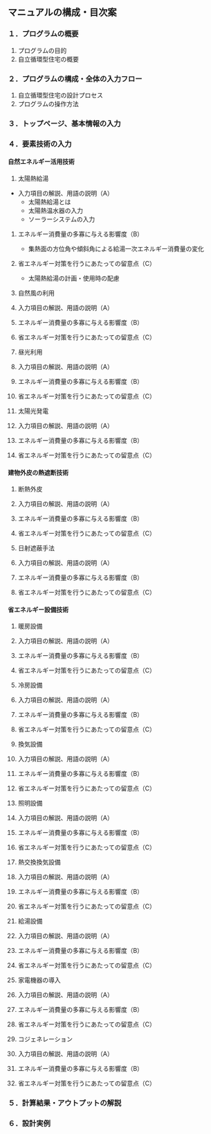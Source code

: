 ## マニュアルの構成・目次案

### １．プログラムの概要
1. プログラムの目的
1. 自立循環型住宅の概要

### ２．プログラムの構成・全体の入力フロー
1. 自立循環型住宅の設計プロセス
1. プログラムの操作方法

### ３．トップページ、基本情報の入力
### ４．要素技術の入力
#### 自然エネルギー活用技術
1. 太陽熱給湯
  - 入力項目の解説、用語の説明（A）
    - 太陽熱給湯とは
    - 太陽熱温水器の入力
    - ソーラーシステムの入力
  1. エネルギー消費量の多寡に与える影響度（B）
      - 集熱面の方位角や傾斜角による給湯一次エネルギー消費量の変化
  1. 省エネルギー対策を行うにあたっての留意点（C）
      - 太陽熱給湯の計画・使用時の配慮

1. 自然風の利用
  1. 入力項目の解説、用語の説明（A）
  1. エネルギー消費量の多寡に与える影響度（B）
  1. 省エネルギー対策を行うにあたっての留意点（C）

1. 昼光利用
  1. 入力項目の解説、用語の説明（A）
  1. エネルギー消費量の多寡に与える影響度（B）
  1. 省エネルギー対策を行うにあたっての留意点（C）

1. 太陽光発電
  1. 入力項目の解説、用語の説明（A）
  1. エネルギー消費量の多寡に与える影響度（B）
  1. 省エネルギー対策を行うにあたっての留意点（C）

#### 建物外皮の熱遮断技術
1. 断熱外皮
  1. 入力項目の解説、用語の説明（A）
  1. エネルギー消費量の多寡に与える影響度（B）
  1. 省エネルギー対策を行うにあたっての留意点（C）

1. 日射遮蔽手法
  1. 入力項目の解説、用語の説明（A）
  1. エネルギー消費量の多寡に与える影響度（B）
  1. 省エネルギー対策を行うにあたっての留意点（C）


#### 省エネルギー設備技術
1. 暖房設備
  1. 入力項目の解説、用語の説明（A）
  1. エネルギー消費量の多寡に与える影響度（B）
  1. 省エネルギー対策を行うにあたっての留意点（C）

1. 冷房設備
  1. 入力項目の解説、用語の説明（A）
  1. エネルギー消費量の多寡に与える影響度（B）
  1. 省エネルギー対策を行うにあたっての留意点（C）

1. 換気設備
  1. 入力項目の解説、用語の説明（A）
  1. エネルギー消費量の多寡に与える影響度（B）
  1. 省エネルギー対策を行うにあたっての留意点（C）

1. 照明設備
  1. 入力項目の解説、用語の説明（A）
  1. エネルギー消費量の多寡に与える影響度（B）
  1. 省エネルギー対策を行うにあたっての留意点（C）

1. 熱交換換気設備
  1. 入力項目の解説、用語の説明（A）
  1. エネルギー消費量の多寡に与える影響度（B）
  1. 省エネルギー対策を行うにあたっての留意点（C）

1. 給湯設備
  1. 入力項目の解説、用語の説明（A）
  1. エネルギー消費量の多寡に与える影響度（B）
  1. 省エネルギー対策を行うにあたっての留意点（C）

1. 家電機器の導入
  1. 入力項目の解説、用語の説明（A）
  1. エネルギー消費量の多寡に与える影響度（B）
  1. 省エネルギー対策を行うにあたっての留意点（C）

1. コジェネレーション
  1. 入力項目の解説、用語の説明（A）
  1. エネルギー消費量の多寡に与える影響度（B）
  1. 省エネルギー対策を行うにあたっての留意点（C）


### ５．計算結果・アウトプットの解説

### ６．設計実例
